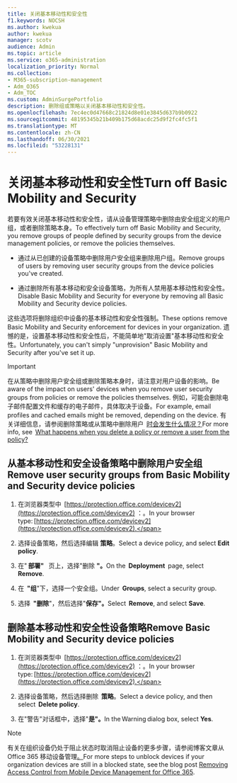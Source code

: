 ```yaml
---
title: 关闭基本移动性和安全性
f1.keywords: NOCSH
ms.author: kwekua
author: kwekua
manager: scotv
audience: Admin
ms.topic: article
ms.service: o365-administration
localization_priority: Normal
ms.collection:
- M365-subscription-management
- Adm_O365
- Adm_TOC
ms.custom: AdminSurgePortfolio
description: 删除组或策略以关闭基本移动性和安全性。
ms.openlocfilehash: 7ec4ec0d47668c21824d8e01e3845d637b9b0922
ms.sourcegitcommit: 48195345b21b409b175d68acdc25d9f2fc4fc5f1
ms.translationtype: MT
ms.contentlocale: zh-CN
ms.lasthandoff: 06/30/2021
ms.locfileid: "53228131"
---
```

# <a name="turn-off-basic-mobility-and-security"></a><span data-ttu-id="1cec0-103">关闭基本移动性和安全性</span><span class="sxs-lookup"><span data-stu-id="1cec0-103">Turn off Basic Mobility and Security</span></span>

<span data-ttu-id="1cec0-104">若要有效关闭基本移动性和安全性，请从设备管理策略中删除由安全组定义的用户组，或者删除策略本身。</span><span class="sxs-lookup"><span data-stu-id="1cec0-104">To effectively turn off Basic Mobility and Security, you remove groups of people defined by security groups from the device management policies, or remove the policies themselves.</span></span>

- <span data-ttu-id="1cec0-105">通过从已创建的设备策略中删除用户安全组来删除用户组。</span><span class="sxs-lookup"><span data-stu-id="1cec0-105">Remove groups of users by removing user security groups from the device policies you've created.</span></span>

- <span data-ttu-id="1cec0-106">通过删除所有基本移动和安全设备策略，为所有人禁用基本移动性和安全性。</span><span class="sxs-lookup"><span data-stu-id="1cec0-106">Disable Basic Mobility and Security for everyone by removing all Basic Mobility and Security device policies.</span></span>

<span data-ttu-id="1cec0-107">这些选项将删除组织中设备的基本移动性和安全性强制。</span><span class="sxs-lookup"><span data-stu-id="1cec0-107">These options remove Basic Mobility and Security enforcement for devices in your organization.</span></span> <span data-ttu-id="1cec0-108">遗憾的是，设置基本移动性和安全性后，不能简单地"取消设置"基本移动性和安全性。</span><span class="sxs-lookup"><span data-stu-id="1cec0-108">Unfortunately, you can't simply "unprovision" Basic Mobility and Security after you've set it up.</span></span>

> [!IMPORTANT]
> <span data-ttu-id="1cec0-109">在从策略中删除用户安全组或删除策略本身时，请注意对用户设备的影响。</span><span class="sxs-lookup"><span data-stu-id="1cec0-109">Be aware of the impact on users' devices when you remove user security groups from policies or remove the policies themselves.</span></span> <span data-ttu-id="1cec0-110">例如，可能会删除电子邮件配置文件和缓存的电子邮件，具体取决于设备。</span><span class="sxs-lookup"><span data-stu-id="1cec0-110">For example, email profiles and cached emails might be removed, depending on the device.</span></span> <span data-ttu-id="1cec0-111">有关详细信息，请参阅删除策略或从策略中删除用户  [时会发生什么情况？](../../admin/basic-mobility-security/create-device-security-policies.md)</span><span class="sxs-lookup"><span data-stu-id="1cec0-111">For more info, see  [What happens when you delete a policy or remove a user from the policy?](../../admin/basic-mobility-security/create-device-security-policies.md)</span></span>

## <a name="remove-user-security-groups-from-basic-mobility-and-security-device-policies"></a><span data-ttu-id="1cec0-112">从基本移动性和安全设备策略中删除用户安全组</span><span class="sxs-lookup"><span data-stu-id="1cec0-112">Remove user security groups from Basic Mobility and Security device policies</span></span>

1. <span data-ttu-id="1cec0-113">在浏览器类型中  [https://protection.office.com/devicev2](https://protection.office.com/devicev2) ：。</span><span class="sxs-lookup"><span data-stu-id="1cec0-113">In your browser type: [https://protection.office.com/devicev2](https://protection.office.com/devicev2).</span></span>

2. <span data-ttu-id="1cec0-114">选择设备策略，然后选择编辑 **策略**。</span><span class="sxs-lookup"><span data-stu-id="1cec0-114">Select a device policy, and select **Edit policy**.</span></span>

3. <span data-ttu-id="1cec0-115">在" **部署"**   页上，选择"删除 **"。**</span><span class="sxs-lookup"><span data-stu-id="1cec0-115">On the  **Deployment**  page, select **Remove**.</span></span>

4. <span data-ttu-id="1cec0-116">在  **"组**"下，选择一个安全组。</span><span class="sxs-lookup"><span data-stu-id="1cec0-116">Under  **Groups**, select a security group.</span></span>

5. <span data-ttu-id="1cec0-117">选择  **"删除**"，然后选择"**保存"。**</span><span class="sxs-lookup"><span data-stu-id="1cec0-117">Select  **Remove**, and select **Save**.</span></span>

## <a name="remove-basic-mobility-and-security-device-policies"></a><span data-ttu-id="1cec0-118">删除基本移动性和安全性设备策略</span><span class="sxs-lookup"><span data-stu-id="1cec0-118">Remove Basic Mobility and Security device policies</span></span>

1. <span data-ttu-id="1cec0-119">在浏览器类型中  [https://protection.office.com/devicev2](https://protection.office.com/devicev2) ：。</span><span class="sxs-lookup"><span data-stu-id="1cec0-119">In your browser type: [https://protection.office.com/devicev2](https://protection.office.com/devicev2).</span></span>

2. <span data-ttu-id="1cec0-120">选择设备策略，然后选择删除  **策略**。</span><span class="sxs-lookup"><span data-stu-id="1cec0-120">Select a device policy, and then select  **Delete policy**.</span></span>

3. <span data-ttu-id="1cec0-121">在"警告"对话框中，选择"**是"。**</span><span class="sxs-lookup"><span data-stu-id="1cec0-121">In the Warning dialog box, select **Yes**.</span></span>

> [!NOTE]
> <span data-ttu-id="1cec0-122">有关在组织设备仍处于阻止状态时取消阻止设备的更多步骤，请参阅博客文章从 Office 365 移动设备管理[。](https://techcommunity.microsoft.com/t5/Intune-Customer-Success/Removing-Access-Control-from-Mobile-Device-Management-for-Office/ba-p/279934)</span><span class="sxs-lookup"><span data-stu-id="1cec0-122">For more steps to unblock devices if your organization devices are still in a blocked state,  see the blog post [Removing Access Control from Mobile Device Management for Office 365](https://techcommunity.microsoft.com/t5/Intune-Customer-Success/Removing-Access-Control-from-Mobile-Device-Management-for-Office/ba-p/279934).</span></span>

